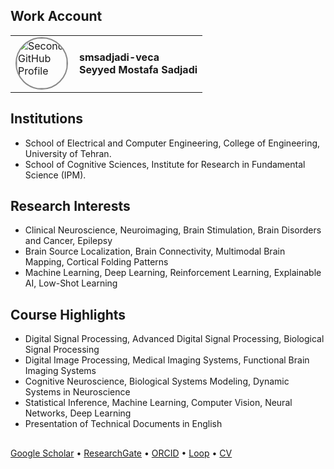 ## Work Account

<table border="0" cellpadding="0" cellspacing="0">
  <tr>
    <td>
      <a href="https://github.com/smsadjadi-veca">
        <img src="https://github.com/smsadjadi-veca.png" width="80" height="80" style="border-radius: 50%; border: 2px solid #888;" alt="Second GitHub Profile"/>
      </a>
    </td>
    <td style="vertical-align: middle; padding-left: 10px;">
      <span style="font-weight: bold; color: inherit; text-decoration: none;">
        <a href="https://github.com/smsadjadi-veca" style="text-decoration: none; color: inherit;">
          smsadjadi-veca<br>Seyyed Mostafa Sadjadi
        </a>
      </span>
    </td>
  </tr>
</table>


## Institutions  
- School of Electrical and Computer Engineering, College of Engineering, University of Tehran.  
- School of Cognitive Sciences, Institute for Research in Fundamental Science (IPM).  
## Research Interests  
- Clinical Neuroscience, Neuroimaging, Brain Stimulation, Brain Disorders and Cancer, Epilepsy  
- Brain Source Localization, Brain Connectivity, Multimodal Brain Mapping, Cortical Folding Patterns  
- Machine Learning, Deep Learning, Reinforcement Learning, Explainable AI, Low-Shot Learning  
## Course Highlights
- Digital Signal Processing, Advanced Digital Signal Processing, Biological Signal Processing  
- Digital Image Processing, Medical Imaging Systems, Functional Brain Imaging Systems  
- Cognitive Neuroscience, Biological Systems Modeling, Dynamic Systems in Neuroscience  
- Statistical Inference, Machine Learning, Computer Vision, Neural Networks, Deep Learning  
- Presentation of Technical Documents in English  
##  
[Google Scholar](https://scholar.google.com/citations?user=Eaz5eDQAAAAJ&hl=en&oi=ao) • [ResearchGate](https://www.researchgate.net/profile/Seyyed-Mostafa-Sadjadi) • [ORCID](https://orcid.org/0000-0001-7579-2434) • [Loop](https://loop.frontiersin.org/people/1290643/overview) • [CV](https://drive.google.com/file/d/1F2ANtLHzXYIfMHvbaP5GpYGp0-4II0Rd/view)  
